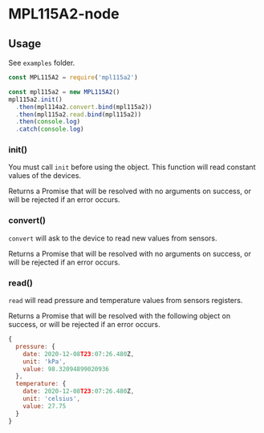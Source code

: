# MPL115A2-node

## Usage

See `examples` folder.

```javascript
const MPL115A2 = require('mpl115a2')

const mpl115a2 = new MPL115A2()
mpl115a2.init()
  .then(mpl114a2.convert.bind(mpl115a2))
  .then(mpl115a2.read.bind(mpl115a2))
  .then(console.log)
  .catch(console.log)
```

### init()

You must call `init` before using the object. This function will read constant values of the devices.

Returns a Promise that will be resolved with no arguments on success, or will be rejected if an error occurs.

### convert()

`convert` will ask to the device to read new values from sensors.

Returns a Promise that will be resolved with no arguments on success, or will be rejected if an error occurs.

### read()

`read` will read pressure and temperature values from sensors registers.

Returns a Promise that will be resolved with the following object on success, or will be rejected if an error occurs.

```js
{
  pressure: {
    date: 2020-12-08T23:07:26.480Z,
    unit: 'kPa',
    value: 98.32094899020936
  },
  temperature: {
    date: 2020-12-08T23:07:26.480Z,
    unit: 'celsius',
    value: 27.75
  }
}
```
